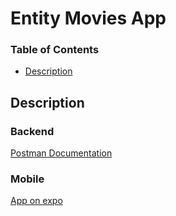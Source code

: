 # Entity Movies App

### Table of Contents

-	[Description](#description)

## Description

### Backend

[Postman Documentation](https://github.com/E-Zbox/entity_movies_app)

### Mobile

[App on expo](https://github.com/E-Zbox/entity_movies_app)

